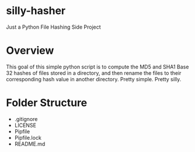 # silly-hasher
Just a Python File Hashing Side Project

# Overview
This goal of this simple python script is to compute the MD5 and SHA1 Base 32 hashes of files stored in a directory, and then rename the files to their corresponding hash value in another directory. Pretty simple. Pretty silly.

# Folder Structure
- .gitignore
- LICENSE
- Pipfile
- Pipfile.lock
- README.md
